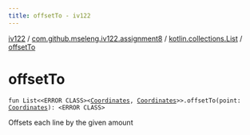 ```yaml
---
title: offsetTo - iv122
---
```


[iv122](../../index.md) / [com.github.mseleng.iv122.assignment8](../index.md) / [kotlin.collections.List](index.md) / [offsetTo](.)

# offsetTo

`fun List<<ERROR CLASS><`[`Coordinates`](../../com.github.mseleng.iv122.util/-coordinates/index.md)`, `[`Coordinates`](../../com.github.mseleng.iv122.util/-coordinates/index.md)`>>.offsetTo(point: `[`Coordinates`](../../com.github.mseleng.iv122.util/-coordinates/index.md)`): <ERROR CLASS>`

Offsets each line by the given amount

